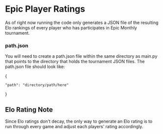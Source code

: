 # Epic Player Ratings

As of right now running the code only generates a JSON file of the resulting Elo rankings of every player who has participates in Epic Monthly tournament.

### path.json
You will need to create a path.json file within the same directory as main.py that points to the directory that holds the tournament JSON files. The path.json file should look like:

{

    "path": "directory/path/here"

}

## Elo Rating Note
Since Elo ratings don't decay, the only way to generate an Elo rating is to run through every game and adjust each players' rating accordingly.
